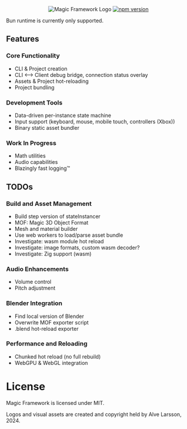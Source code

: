 <div align="center">
  <img src=".assets/mf_logo.svg" alt="Magic Framework Logo">
  <a href="https://www.npmjs.com/package/magic-framework">
    <img src="https://img.shields.io/npm/v/magic-framework.svg" alt="npm version">
  </a>
</div>


Bun runtime is currently only supported.

## Features
### Core Functionality
- CLI & Project creation
- CLI <--> Client debug bridge, connection status overlay
- Assets & Project hot-reloading
- Project bundling

### Development Tools
- Data-driven per-instance state machine
- Input support (keyboard, mouse, mobile touch, controllers (Xbox))
- Binary static asset bundler

### Work In Progress
- Math utilities
- Audio capabilities
- Blazingly fast logging™

## TODOs
### Build and Asset Management
- Build step version of stateInstancer
- MOF: Magic 3D Object Format
- Mesh and material builder
- Use web workers to load/parse asset bundle
- Investigate: wasm module hot reload
- Investigate: image formats, custom wasm decoder?
- Investigate: Zig support (wasm)

### Audio Enhancements
- Volume control
- Pitch adjustment

### Blender Integration
- Find local version of Blender
- Overwrite MOF exporter script
- .blend hot-reload exporter

### Performance and Reloading
- Chunked hot reload (no full rebuild)
- WebGPU & WebGL integration

# License
Magic Framework is licensed under MIT.

Logos and visual assets are created and copyright held by Alve Larsson, 2024.